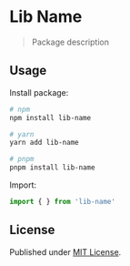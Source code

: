 # Lib Name

> Package description

## Usage

Install package:

```sh
# npm
npm install lib-name

# yarn
yarn add lib-name

# pnpm
pnpm install lib-name
```

Import:

```ts
import { } from 'lib-name'
```

## License

Published under [MIT License](./LICENSE).